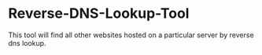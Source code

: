 Reverse-DNS-Lookup-Tool
=======================

This tool will find all other websites hosted on a particular server by reverse dns lookup.
